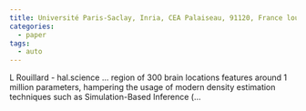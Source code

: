 ```yaml
---
title: Université Paris-Saclay, Inria, CEA Palaiseau, 91120, France louis. rouillard-odera@ inria. fr
categories:
  - paper
tags:
  - auto
---
```

L Rouillard - hal.science
… region of 300 brain locations features around 1 million parameters, hampering the usage of modern density estimation techniques such as Simulation-Based Inference (…
